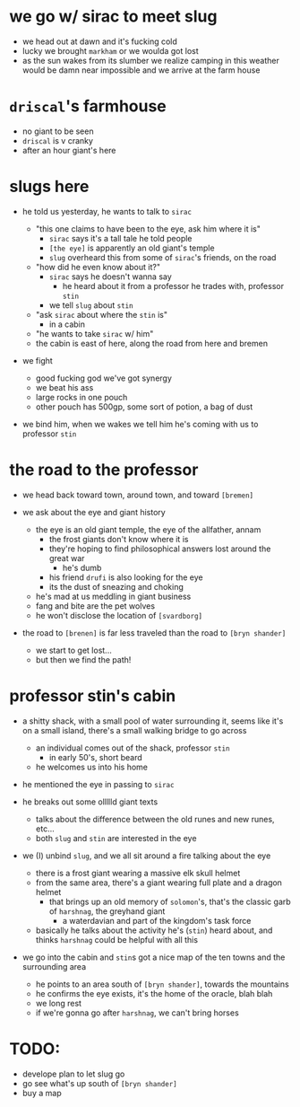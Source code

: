 # we go w/ sirac to meet slug
- we head out at dawn and it's fucking cold
- lucky we brought `markham` or we woulda got lost
- as the sun wakes from its slumber we realize camping in this weather would be damn near impossible and we arrive at the farm house

# `driscal`'s farmhouse
- no giant to be seen
- `driscal` is v cranky
- after an hour giant's here


# slugs here
- he told us yesterday, he wants to talk to `sirac`
    - "this one claims to have been to the eye, ask him where it is"
        - `sirac` says it's a tall tale he told people
        - `[the eye]` is apparently an old giant's temple
        - `slug` overheard this from some of `sirac`'s friends, on the road
    - "how did he even know about it?"
        - `sirac` says he doesn't wanna say
            - he heard about it from a professor he trades with, professor `stin`
        - we tell `slug` about `stin`
    - "ask `sirac` about where the `stin` is"
        - in a cabin
    - "he wants to take `sirac` w/ him"
    - the cabin is east of here, along the road from here and bremen

- we fight
    - good fucking god we've got synergy
    - we beat his ass
    - large rocks in one pouch
    - other pouch has 500gp, some sort of potion, a bag of dust

- we bind him, when we wakes we tell him he's coming with us to professor `stin`

# the road to the professor
- we head back toward town, around town, and toward `[bremen]`
- we ask about the eye and giant history
    - the eye is an old giant temple, the eye of the allfather, annam
        - the frost giants don't know where it is
        - they're hoping to find philosophical answers lost around the great war
            - he's dumb
        - his friend `drufi` is also looking for the eye
        - its the dust of sneazing and choking
    - he's mad at us meddling in giant business
    - fang and bite are the pet wolves
    - he won't disclose the location of `[svardborg]`

- the road to `[brenen]` is far less traveled than the road to `[bryn shander]`
    - we start to get lost...
    - but then we find the path!

# professor stin's cabin
- a shitty shack, with a small pool of water surrounding it, seems like it's on a small island, there's a small walking bridge to go across
    - an individual comes out of the shack, professor `stin`
        - in early 50's, short beard
    - he welcomes us into his home

- he mentioned the eye in passing to `sirac`
- he breaks out some ollllld giant texts
    - talks about the difference between the old runes and new runes, etc...
    - both `slug` and `stin` are interested in the eye

- we (I) unbind `slug`, and we all sit around a fire talking about the eye
    - there is a frost giant wearing a massive elk skull helmet
    - from the same area, there's a giant wearing full plate and a dragon helmet
        - that brings up an old memory of `solomon`'s, that's the classic garb of `harshnag`, the greyhand giant
            - a waterdavian and part of the kingdom's task force
    - basically he talks about the activity he's (`stin`) heard about, and thinks `harshnag` could be helpful with all this

- we go into the cabin and `stin`s got a nice map of the ten towns and the surrounding area
    - he points to an area south of `[bryn shander]`, towards the mountains
    - he confirms the eye exists, it's the home of the oracle, blah blah
    - we long rest
    - if we're gonna go after `harshnag`, we can't bring horses

# TODO:
- develope plan to let slug go
- go see what's up south of `[bryn shander]`
- buy a map


